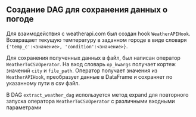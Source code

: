 **Создание DAG для сохранения данных о погоде**
---

Для взаимодействия с weatherapi.com был создан hook `WeatherAPIHook`. 
Возвращает текущую температуру в заданном городе в виде словаря 
`{'temp_c':<значение>, 'condition':<значение>}`.

Для сохранения полученных данных в файл, был написан оператор `WeatherToCSVOperator`.
На вход словарь `op_kwargs` получает кортеж значений `city` и `file_path`. 
Оператор получает значения из `WeatherAPIHook`, преобразует данные в DataFrame
и сохраняет по указанному пути в csv файл.

В DAG `extract_weather_dag` используется метод expand для повторного запуска оператора
`WeatherToCSVOperator` с различными входными параметрами

